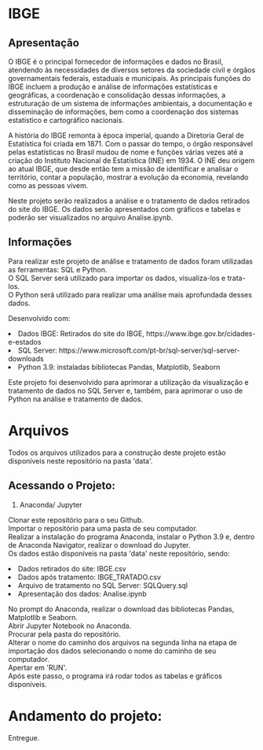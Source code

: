 # IBGE
## Apresentação
O IBGE é o principal fornecedor de informações e dados no Brasil, atendendo às necessidades de diversos setores da sociedade civil e órgãos governamentais federais, estaduais e municipais. As principais funções do IBGE incluem a produção e análise de informações estatísticas e geográficas, a coordenação e consolidação dessas informações, a estruturação de um sistema de informações ambientais, a documentação e disseminação de informações, bem como a coordenação dos sistemas estatístico e cartográfico nacionais.

A história do IBGE remonta à época imperial, quando a Diretoria Geral de Estatística foi criada em 1871. Com o passar do tempo, o órgão responsável pelas estatísticas no Brasil mudou de nome e funções várias vezes até a criação do Instituto Nacional de Estatística (INE) em 1934. O INE deu origem ao atual IBGE, que desde então tem a missão de identificar e analisar o território, contar a população, mostrar a evolução da economia, revelando como as pessoas vivem.

Neste projeto serão realizados a análise e o tratamento de dados retirados do site do IBGE. Os dados serão apresentados com gráficos e tabelas e poderão ser visualizados no arquivo Analise.ipynb.

## Informações
Para realizar este projeto de análise e tratamento de dados foram utilizadas as ferramentas: SQL e Python.<br>
O SQL Server será utilizado para importar os dados, visualiza-los e trata-los. <br>
O Python será utilizado para realizar uma análise mais aprofundada desses dados.<br>

Desenvolvido com:<br>
<li>Dados IBGE: Retirados do site do IBGE, https://www.ibge.gov.br/cidades-e-estados</li>
<li>SQL Server: https://www.microsoft.com/pt-br/sql-server/sql-server-downloads</li>
<li>Python 3.9: instaladas bibliotecas Pandas, Matplotlib, Seaborn</li>


Este projeto foi desenvolvido para aprimorar a utilização da visualização e tratamento de dados no SQL Server e, também, para aprimorar o uso de Python na análise e tratamento de dados. <br>


# Arquivos
Todos os arquivos utilizados para a construção deste projeto estão disponíveis neste repositório na pasta 'data'.<br>


## Acessando o Projeto:
1. Anaconda/ Jupyter<br>

Clonar este repositório para o seu Github.<br>
Importar o repositório para uma pasta de seu computador.<br>
Realizar a instalação do programa Anaconda, instalar o Python 3.9 e, dentro de Anaconda Navigator, realizar o download do Jupyter.<br>
Os dados estão disponíveis na pasta 'data' neste repositório, sendo:
    <li> Dados retirados do site: IBGE.csv</li>
    <li> Dados após tratamento: IBGE_TRATADO.csv</li>
    <li> Arquivo de tratamento no SQL Server: SQLQuery.sql</li>
    <li> Apresentação dos dados: Analise.ipynb</li>
    
    
No prompt do Anaconda, realizar o download das bibliotecas Pandas, Matplotlib e Seaborn.<br>
Abrir Jupyter Notebook no Anaconda.<br>
Procurar pela pasta do repositório.<br>
Alterar o nome do caminho dos arquivos na segunda linha na etapa de importação dos dados selecionando o nome do caminho de seu computador.<br>
Apertar em 'RUN'.<br>
Após este passo, o programa irá rodar todos as tabelas e gráficos disponíveis.<br>

# Andamento do projeto:
Entregue.